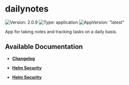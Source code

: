 # dailynotes

![Version: 2.0.9](https://img.shields.io/badge/Version-2.0.9-informational?style=flat-square) ![Type: application](https://img.shields.io/badge/Type-application-informational?style=flat-square) ![AppVersion: "latest"](https://img.shields.io/badge/AppVersion-"latest"-informational?style=flat-square)

App for taking notes and tracking tasks on a daily basis.


## Available Documentation

- [**Changelog**](CHANGELOG)

- [**Helm Security**](container-security)

- [**Helm Security**](helm-security)


